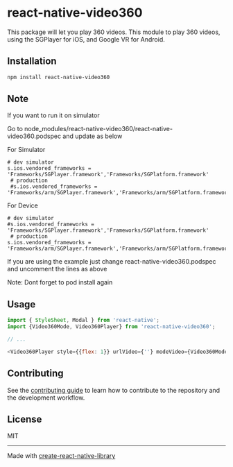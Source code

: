 # react-native-video360

This package will let you play 360 videos. This module to play 360 videos, using the SGPlayer for iOS, and Google VR for Android.

## Installation

```sh
npm install react-native-video360
```

## Note
If you want to run it on simulator 

Go to node_modules/react-native-video360/react-native-video360.podspec and update as below

For Simulator 
```
# dev simulator
s.ios.vendored_frameworks = 'Frameworks/SGPlayer.framework','Frameworks/SGPlatform.framework'
 # production
 #s.ios.vendored_frameworks = 'Frameworks/arm/SGPlayer.framework','Frameworks/arm/SGPlatform.framework'
```

For Device
```
# dev simulator
#s.ios.vendored_frameworks = 'Frameworks/SGPlayer.framework','Frameworks/SGPlatform.framework'
 # production
s.ios.vendored_frameworks = 'Frameworks/arm/SGPlayer.framework','Frameworks/arm/SGPlatform.framework'
```

If you are using the example just change react-native-video360.podspec and uncomment the lines as above


Note: Dont forget to pod install again

## Usage

```js
import { StyleSheet, Modal } from 'react-native';
import {Video360Mode, Video360Player} from 'react-native-video360';

// ...

<Video360Player style={{flex: 1}} urlVideo={''} modeVideo={Video360Mode.AVPlayerVR}/>
```

## Contributing

See the [contributing guide](CONTRIBUTING.md) to learn how to contribute to the repository and the development workflow.

## License

MIT

---

Made with [create-react-native-library](https://github.com/callstack/react-native-builder-bob)
